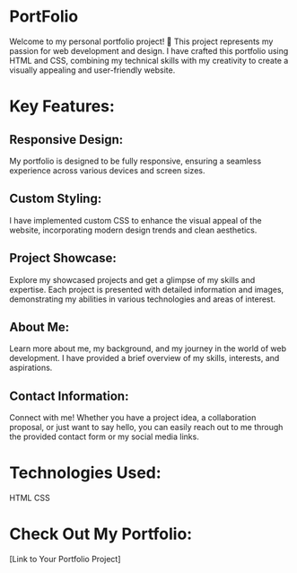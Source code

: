# PortFolio
Welcome to my personal portfolio project! 🚀 This project represents my passion for web development and design. I have crafted this portfolio using HTML and CSS, combining my technical skills with my creativity to create a visually appealing and user-friendly website.

# Key Features:

## Responsive Design: 
My portfolio is designed to be fully responsive, ensuring a seamless experience across various devices and screen sizes.
## Custom Styling: 
I have implemented custom CSS to enhance the visual appeal of the website, incorporating modern design trends and clean aesthetics.
## Project Showcase: 
Explore my showcased projects and get a glimpse of my skills and expertise. Each project is presented with detailed information and images, demonstrating my abilities in various technologies and areas of interest.
## About Me: 
Learn more about me, my background, and my journey in the world of web development. I have provided a brief overview of my skills, interests, and aspirations.
## Contact Information: 
Connect with me! Whether you have a project idea, a collaboration proposal, or just want to say hello, you can easily reach out to me through the provided contact form or my social media links.

# Technologies Used:
HTML
CSS
# Check Out My Portfolio:
[Link to Your Portfolio Project]
